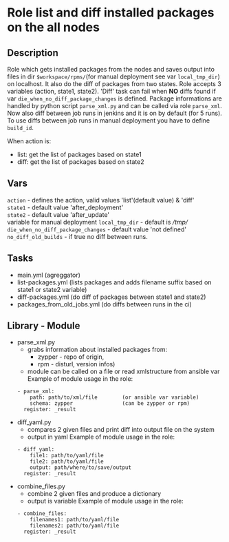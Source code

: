 Role list and diff installed packages on the all nodes
======================================================

Description
-----------
Role which gets installed packages from the nodes and saves output into files
in dir `$workspace/rpms/`(for manual deployment see var `local_tmp_dir`) on
localhost. It also do the diff of packages from two states. Role accepts 3
variables (action, state1, state2). 'Diff' task can fail when **NO** diffs found
if var `die_when_no_diff_package_changes` is defined. Package informations are
handled by python script `parse_xml.py` and can be called via role `parse_xml`.
Now also diff between job runs in jenkins and it is on by default (for 5 runs).
To use diffs between job runs in manual deployment you have to define `build_id`.

When action is:
- list: get the list of packages based on state1
- diff: get the list of packages based on state2

Vars
----
`action` - defines the action, valid values 'list'(default value) & 'diff'  
`state1` - default value 'after_deployment'  
`state2` - default value 'after_update'  
variable for manual deployment `local_tmp_dir` - default is */tmp/*
`die_when_no_diff_package_changes` - default value 'not defined'
`no_diff_old_builds` - if true no diff between runs.

Tasks
-----
- main.yml (agreggator)
- list-packages.yml (lists packages and adds filename suffix based on state1 or
  state2 variable)
- diff-packages.yml (do diff of packages between state1 and state2)
- packages_from_old_jobs.yml (do diffs between runs in the ci)

Library - Module
-------
- parse_xml.py
  + grabs information about installed packages from: 
    + zypper - repo of origin,
    + rpm - disturl, version infos)
  + module can be called on a file or read xmlstructure from ansible var
  Example of module usage in the role:
  ```
  - parse_xml:
      path: path/to/xml/file        (or ansible var variable)
      schema: zypper                (can be zypper or rpm)
    register: _result
  ```
- diff_yaml.py
  + compares 2 given files and print diff into output file on the system
  + output in yaml
  Example of module usage in the role:
  ```
  - diff_yaml:
      file1: path/to/yaml/file
      file2: path/to/yaml/file
      output: path/where/to/save/output
    register: _result
  ```
- combine_files.py
  + combine 2 given files and produce a dictionary
  + output is variable
  Example of module usage in the role:
  ```
  - combine_files:
      filenames1: path/to/yaml/file
      filenames2: path/to/yaml/file
    register: _result
  ```

